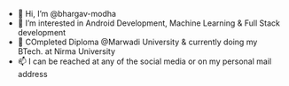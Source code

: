 - 👋 Hi, I’m @bhargav-modha
- 👀 I’m interested in Android Development, Machine Learning & Full Stack development
- 🌱 COmpleted Diploma @Marwadi University & currently doing my BTech. at Nirma University
- 📫 I can be reached at any of the social media or on my personal mail address

<!---
bhargav-modha/bhargav-modha is a ✨ special ✨ repository because its `README.md` (this file) appears on your GitHub profile.
You can click the Preview link to take a look at your changes.
--->
